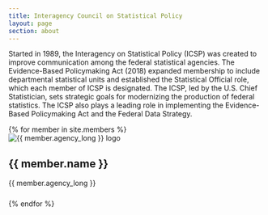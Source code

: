 ```yaml
---
title: Interagency Council on Statistical Policy
layout: page
section: about
---
```

<p>Started in 1989, the Interagency on Statistical Policy (ICSP) was created to improve communication among the federal statistical agencies. The Evidence-Based Policymaking Act (2018) expanded membership to include departmental statistical units and established the Statistical Official role, which each member of ICSP is designated. The ICSP, led by the U.S. Chief Statistician, sets strategic goals for modernizing the production of federal statistics. The ICSP also plays a leading role in implementing the Evidence-Based Policymaking Act and the Federal Data Strategy.</p>

<div class="grid-row grid-gap">
{% for member in site.members %}
  <div class="tablet:grid-col-6 padding-y-2">
    <div class="grid-row border-base-lighter border-solid border-width-1px border-top-width-05 radius-lg shadow-4 font-sans-3xs" style="min-height: 130px">
      <div class="grid-col-4 display-flex flex-row flex-align-center padding-x-2">
        <img src="{{ site.baseurl }}/assets/img/agency_logos/{{ member.agency_short }}.png" alt="{{ member.agency_long }} logo">
      </div> 
      <div class="grid-col-8 padding-right-2">
        <h2>{{ member.name }}</h2>
        <p>{{ member.agency_long }}</p>
        <!--<a href="mailto:{{ member.email }}">{{ member.email }}</a>-->
      </div>
    </div>
  </div>
{% endfor %}
</div>